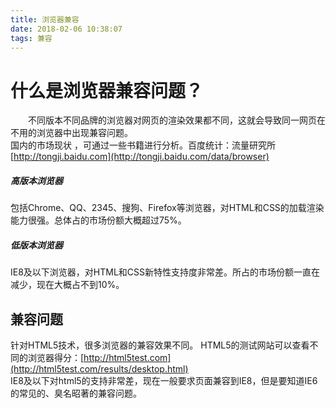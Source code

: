 ```yaml
---
title: 浏览器兼容
date: 2018-02-06 10:38:07
tags: 兼容
---
```

# 什么是浏览器兼容问题？ 
&emsp;&emsp;不同版本不同品牌的浏览器对网页的渲染效果都不同，这就会导致同一网页在不用的浏览器中出现兼容问题。  
国内的市场现状 ，可通过一些书籍进行分析。百度统计：流量研究所   [http://tongji.baidu.com](http://tongji.baidu.com/data/browser)  
##### 高版本浏览器 
包括Chrome、QQ、2345、搜狗、Firefox等浏览器，对HTML和CSS的加载渲染能力很强。总体占的市场份额大概超过75%。   
##### 低版本浏览器     
IE8及以下浏览器，对HTML和CSS新特性支持度非常差。所占的市场份额一直在减少，现在大概占不到10%。   
## 兼容问题    
针对HTML5技术，很多浏览器的兼容效果不同。 
HTML5的测试网站可以查看不同的浏览器得分：[http://html5test.com](http://html5test.com/results/desktop.html)   
IE8及以下对html5的支持非常差，现在一般要求页面兼容到IE8，但是要知道IE6的常见的、臭名昭著的兼容问题。
